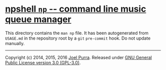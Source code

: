 # [npshell `np` -- command line music queue manager](https://github.com/joelpurra/npshell/)

This directory contains the `man np` file. It has been autogenerated from `USAGE.md` in the repository root by a `git` `pre-commit` hook. Do not update manually.


---

Copyright (c) 2014, 2015, 2016 [Joel Purra](http://joelpurra.com/). Released under [GNU General Public License version 3.0 (GPL-3.0)](https://www.gnu.org/licenses/gpl.html).
